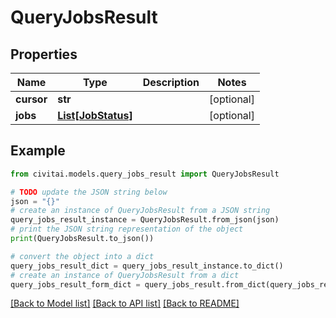 # QueryJobsResult


## Properties

Name | Type | Description | Notes
------------ | ------------- | ------------- | -------------
**cursor** | **str** |  | [optional] 
**jobs** | [**List[JobStatus]**](JobStatus.md) |  | [optional] 

## Example

```python
from civitai.models.query_jobs_result import QueryJobsResult

# TODO update the JSON string below
json = "{}"
# create an instance of QueryJobsResult from a JSON string
query_jobs_result_instance = QueryJobsResult.from_json(json)
# print the JSON string representation of the object
print(QueryJobsResult.to_json())

# convert the object into a dict
query_jobs_result_dict = query_jobs_result_instance.to_dict()
# create an instance of QueryJobsResult from a dict
query_jobs_result_form_dict = query_jobs_result.from_dict(query_jobs_result_dict)
```
[[Back to Model list]](../README.md#documentation-for-models) [[Back to API list]](../README.md#documentation-for-api-endpoints) [[Back to README]](../README.md)


